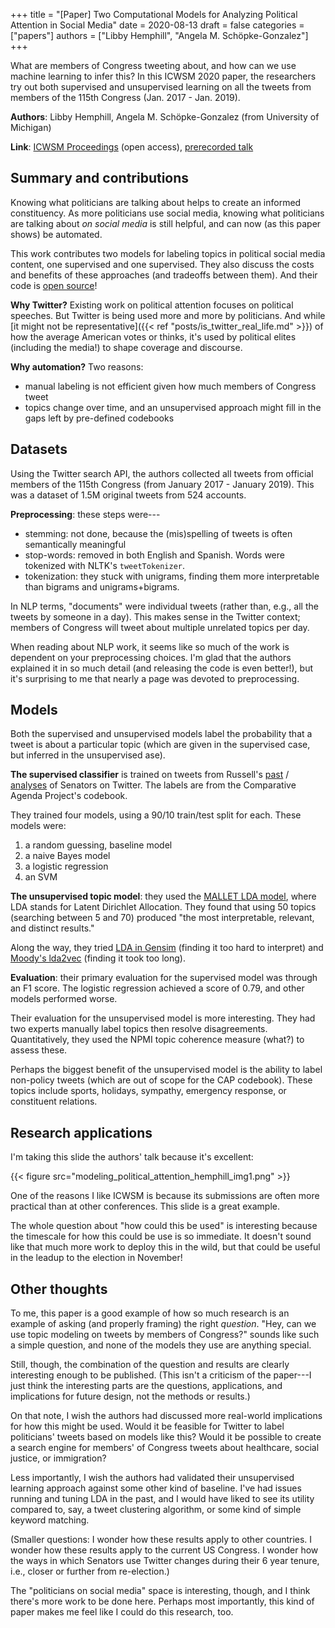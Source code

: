 +++
title = "[Paper] Two Computational Models for Analyzing Political Attention in Social Media"
date = 2020-08-13
draft = false
categories = ["papers"]
authors = ["Libby Hemphill", "Angela M. Schöpke-Gonzalez"]
+++

What are members of Congress tweeting about, and how can we use machine learning to infer this? In this ICWSM 2020 paper, the researchers try out both supervised and unsupervised learning on all the tweets from members of the 115th Congress (Jan. 2017 - Jan. 2019).

<!--more-->

**Authors**: Libby Hemphill, Angela M. Schöpke-Gonzalez (from University of Michigan)

**Link**: [ICWSM Proceedings](https://aaai.org/ojs/index.php/ICWSM/article/view/7297) (open access), [prerecorded talk](https://www.youtube.com/watch?v=mFF6B9T9bYo&list=PLfNOQlmqSceVLXrBkjxLzBb2wfalJ4iJu&index=94)


## Summary and contributions
Knowing what politicians are talking about helps to create an informed constituency. As more politicians use social media, knowing what politicians are talking about *on social media* is still helpful, and can now (as this paper shows) be automated.

This work contributes two models for labeling topics in political social media content, one supervised and one supervised. They also discuss the costs and benefits of these approaches (and tradeoffs between them). And their code is [open source](https://github.com/casmlab/modeling-political-attention)!

**Why Twitter?** Existing work on political attention focuses on political speeches. But Twitter is being used more and more by politicians. And while [it might not be representative]({{< ref "posts/is_twitter_real_life.md" >}}) of how the average American votes or thinks, it's used by political elites (including the media!) to shape coverage and discourse.

**Why automation?** Two reasons:
 * manual labeling is not efficient given how much members of Congress tweet
 * topics change over time, and an unsupervised approach might fill in the gaps left by pre-defined codebooks


## Datasets 
Using the Twitter search API, the authors collected all tweets from official members of the 115th Congress (from January 2017 - January 2019). This was a dataset of 1.5M original tweets from 524 accounts.

**Preprocessing**: these steps were---
 * stemming: not done, because the (mis)spelling of tweets is often semantically meaningful
 * stop-words: removed in both English and Spanish. Words were tokenized with NLTK's `tweetTokenizer`. 
 * tokenization: they stuck with unigrams, finding them more interpretable than bigrams and unigrams+bigrams.

In NLP terms, "documents" were individual tweets (rather than, e.g., all the tweets by someone in a day). This makes sense in the Twitter context; members of Congress will tweet about multiple unrelated topics per day.

When reading about NLP work, it seems like so much of the work is dependent on your preprocessing choices. I'm glad that the authors explained it in so much detail (and releasing the code is even better!), but it's surprising to me that nearly a page was devoted to preprocessing.


## Models
Both the supervised and unsupervised models label the probability that a tweet is about a particular topic (which are given in the supervised case, but inferred in the unsupervised ase). 

**The supervised classifier** is trained on tweets from Russell's [past](https://journals.sagepub.com/doi/10.1177/1532673X17715619) / [analyses](https://www.degruyter.com/view/journals/for/16/2/article-p331.xml) of Senators on Twitter. The labels are from the Comparative Agenda Project's codebook.

They trained four models, using a 90/10 train/test split for each. These models were:
 1. a random guessing, baseline model
 2. a naive Bayes model
 3. a logistic regression
 4. an SVM

**The unsupervised topic model**: they used the [MALLET LDA model](http://mallet.cs.umass.edu/topics.php), where LDA stands for Latent Dirichlet Allocation. They found that using 50 topics (searching between 5 and 70) produced "the most interpretable, relevant, and distinct results."

Along the way, they tried [LDA in Gensim](https://radimrehurek.com/gensim/models/wrappers/ldamallet.html) (finding it too hard to interpret) and [Moody's lda2vec](https://github.com/cemoody/lda2vec) (finding it took too long).

**Evaluation**: their primary evaluation for the supervised model was through an F1 score. The logistic regression achieved a score of 0.79, and other models performed worse.

Their evaluation for the unsupervised model is more interesting. They had two experts manually label topics then resolve disagreements. Quantitatively, they used the NPMI topic coherence measure (what?) to assess these.

Perhaps the biggest benefit of the unsupervised model is the ability to label non-policy tweets (which are out of scope for the CAP codebook). These topics include sports, holidays, sympathy, emergency response, or constituent relations.


## Research applications
I'm taking this slide the authors' talk because it's excellent:

{{< figure src="modeling_political_attention_hemphill_img1.png" >}}

One of the reasons I like ICWSM is because its submissions are often more practical than at other conferences. This slide is a great example.

The whole question about "how could this be used" is interesting because the timescale for how this could be use is so immediate. It doesn't sound like that much more work to deploy this in the wild, but that could be useful in the leadup to the election in November!


## Other thoughts
To me, this paper is a good example of how so much research is an example of asking (and properly framing) the right *question*. "Hey, can we use topic modeling on tweets by members of Congress?" sounds like such a simple question, and none of the models they use are anything special.

Still, though, the combination of the question and results are clearly interesting enough to be published. (This isn't a criticism of the paper---I just think the interesting parts are the questions, applications, and implications for future design, not the methods or results.) 

On that note, I wish the authors had discussed more real-world implications for how this might be used. Would it be feasible for Twitter to label politicians' tweets based on models like this? Would it be possible to create a search engine for members' of Congress tweets about healthcare, social justice, or immigration?

Less importantly, I wish the authors had validated their unsupervised learning approach against some other kind of baseline. I've had issues running and tuning LDA in the past, and I would have liked to see its utility compared to, say, a tweet clustering algorithm, or some kind of simple keyword matching.

(Smaller questions: I wonder how these results apply to other countries. I wonder how these results apply to the current US Congress. I wonder how the ways in which Senators use Twitter changes during their 6 year tenure, i.e., closer or further from re-election.)

The "politicians on social media" space is interesting, though, and I think there's more work to be done here. Perhaps most importantly, this kind of paper makes me feel like I could do this research, too.

